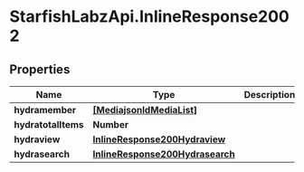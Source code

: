 # StarfishLabzApi.InlineResponse2002

## Properties
Name | Type | Description | Notes
------------ | ------------- | ------------- | -------------
**hydramember** | [**[MediajsonldMediaList]**](MediajsonldMediaList.md) |  | 
**hydratotalItems** | **Number** |  | [optional] 
**hydraview** | [**InlineResponse200Hydraview**](InlineResponse200Hydraview.md) |  | [optional] 
**hydrasearch** | [**InlineResponse200Hydrasearch**](InlineResponse200Hydrasearch.md) |  | [optional] 
